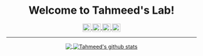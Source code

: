 <h1 align="center">Welcome to Tahmeed's Lab!</h1>
 
 <div align="center">
 
<a href="https://www.facebook.com/thetahmeed/">
  <img align="center" alt="Tahmeed's Facebook" width="22px" src="https://cdn.jsdelivr.net/npm/simple-icons@v3/icons/facebook.svg" />
</a>

<a href="https://twitter.com/thetahmeed">
  <img align="center" alt="Tahmeed's Twitter" width="22px" src="https://cdn.jsdelivr.net/npm/simple-icons@v3/icons/twitter.svg" />
</a>

<a href="https://linkedin.com/in/thetahmeed">
  <img align="center" alt="Tahmeed's Linkdein" width="22px" src="https://cdn.jsdelivr.net/npm/simple-icons@v3/icons/linkedin.svg" />
</a>

<a href="https://instagram.com/thetahmeed">
  <img align="center" alt="Tahmeed's Instagram" width="22px" src="https://cdn.jsdelivr.net/npm/simple-icons@v3/icons/instagram.svg" />
</a>

<hr/>
<a href="https://github.com/thetahmeed">
  <img align="center" src="https://github-readme-stats.vercel.app/api/top-langs/?username=thetahmeed&theme=light&hide_langs_below=1" />
</a>
<a href="https://github.com/thetahmeed">
 <img align="center" src="https://github-readme-stats.vercel.app/api?username=thetahmeed&show_icons=true&theme=light&line_height=27" alt="Tahmeed's github stats"/>
</a>

</div>
